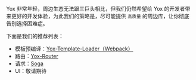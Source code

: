Yox 非常年轻，周边生态无法跟三巨头相比，但我们仍然希望给 Yox 的开发者带来更好的开发体验，为此我们的策略是，尽可能提供 `高质量` 的周边库，让你彻底告别选择困难症。

下面是我们的推荐列表：

* 模板预编译：[Yox-Template-Loader（Webpack）](https://github.com/yoxjs/yox-template-loader)
* 路由：[Yox-Router](https://github.com/yoxjs/yox-router)
* 请求：[Soga](https://github.com/musicode/soga)
* UI：敬请期待